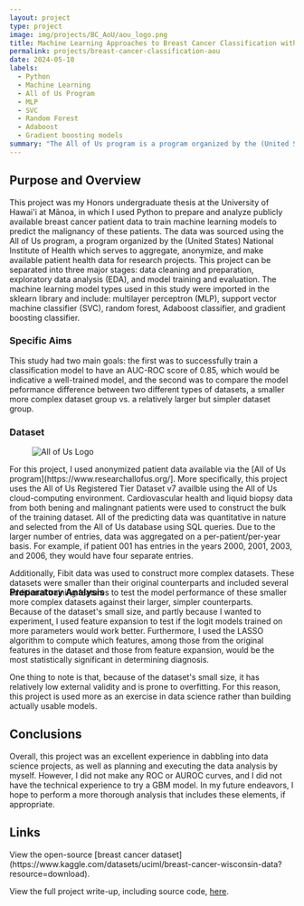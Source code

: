 ```yaml
---
layout: project
type: project
image: img/projects/BC_AoU/aou_logo.png
title: Machine Learning Approaches to Breast Cancer Classification with All of Us Data
permalink: projects/breast-cancer-classification-aou
date: 2024-05-10
labels:
  - Python
  - Machine Learning
  - All of Us Program
  - MLP
  - SVC
  - Random Forest
  - Adaboost
  - Gradient boosting models
summary: "The All of Us program is a program organized by the (United States) National Institute of Health which serves to aggregate, anonymize, and make available patient health data for research projects. Using the All of Us database, I built several classification models to predict malignancy in breast cancer patients, as well as compare differences in model performance between two differentiated dataset groups."
---
```

<h2>Purpose and Overview</h2>
This project was my Honors undergraduate thesis at the University of Hawai'i at Mānoa, in which I used Python to prepare and analyze publicly available breast cancer patient data to train machine learning models to predict the malignancy of these patients. The data was sourced using the All of Us program, a program organized by the (United States) National Institute of Health which serves to aggregate, anonymize, and make available patient health data for research projects. This project can be separated into three major stages: data cleaning and preparation, exploratory data analysis (EDA), and model training and evaluation. The machine learning model types used in this study were imported in the sklearn library and include: multilayer perceptron (MLP), support vector machine classifier (SVC), random forest, Adaboost classifier, and gradient boosting classifier.

<h3>Specific Aims</h3>
This study had two main goals: the first was to successfully train a classification model to have an AUC-ROC score of 0.85, which would be indicative a well-trained model, and the second was to compare the model peformance difference between two different types of datasets, a smaller more complex dataset group vs. a relatively larger but simpler dataset group.

<div style="height:260px;">
<h3>Dataset</h3>
<div>
  <figure class="figure w-20 float-start m-2">
    <img class="img-fluid" src="../img/projects/all_of_us_logo.png" alt="All of Us Logo">
  </figure>
  <p>For this project, I used anonymized patient data available via the [All of Us program](https://www.researchallofus.org/]. More specifically, this project uses the All of Us Registered Tier Dataset v7 availble using the All of Us cloud-computing environment. Cardiovascular health and liquid biopsy data from both bening and malingnant patients were used to construct the bulk of the training dataset. All of the predicting data was quantitative in nature and selected from the All of Us database using SQL queries. Due to the larger number of entries, data was aggregated on a per-patient/per-year basis. For example, if patient 001 has entries in the years 2000, 2001, 2003, and 2006, they would have four separate entries.</p>
  <p>Additionally, Fibit data was used to construct more complex datasets. These datasets were smaller than their original counterparts and included several additional training features to test the model performance of these smaller more complex datasets against their larger, simpler counterparts.</p>
</div>
</div>

<h3>Preparatory Analysis</h3>
Because of the dataset's small size, and partly because I wanted to experiment, I used feature expansion to test if the logit models trained on more parameters would work better. Furthermore, I used the LASSO algorithm to compute which features, among those from the original features in the dataset and those from feature expansion, would be the most statistically significant in determining diagnosis.

One thing to note is that, because of the dataset's small size, it has relatively low external validity and is prone to overfitting. For this reason, this project is used more as an exercise in data science rather than building actually usable models.




<h2>Conclusions</h2>
Overall, this project was an excellent experience in dabbling into data science projects, as well as planning and executing the data analysis by myself. However, I did not make any ROC or AUROC curves, and I did not have the technical experience to try a GBM model. In my future endeavors, I hope to perform a more thorough analysis that includes these elements, if appropriate.

<h2>Links</h2>
View the open-source [breast cancer dataset](https://www.kaggle.com/datasets/uciml/breast-cancer-wisconsin-data?resource=download).

View the full project write-up, including source code, <a href="../documents/BC_class_in_R_report.html">here</a>.

